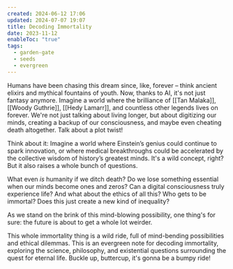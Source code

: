 ```yaml
---
created: 2024-06-12 17:06
updated: 2024-07-07 19:07
title: Decoding Immortality
date: 2023-11-12
enableToc: "true"
tags:
  - garden-gate
  - seeds
  - evergreen
---
```

Humans have been chasing this dream since, like, forever – think ancient elixirs and mythical fountains of youth. Now, thanks to AI, it's not just fantasy anymore. Imagine a world where the brilliance of [[Tan Malaka]], [[Woody Guthrie]], [[Hedy Lamarr]], and countless other legends lives on forever. We're not just talking about living longer, but about digitizing our minds, creating a backup of our consciousness, and maybe even cheating death altogether. Talk about a plot twist!

Think about it: Imagine a world where Einstein’s genius could continue to spark innovation, or where medical breakthroughs could be accelerated by the collective wisdom of history’s greatest minds. It's a wild concept, right? But it also raises a whole bunch of questions.

What even _is_ humanity if we ditch death? Do we lose something essential when our minds become ones and zeros? Can a digital consciousness truly experience life? And what about the ethics of all this? Who gets to be immortal? Does this just create a new kind of inequality?

As we stand on the brink of this mind-blowing possibility, one thing's for sure: the future is about to get a whole lot weirder.

This whole immortality thing is a wild ride, full of mind-bending possibilities and ethical dilemmas. This is an evergreen note for decoding immortality, exploring the science, philosophy, and existential questions surrounding the quest for eternal life. Buckle up, buttercup, it's gonna be a bumpy ride!


